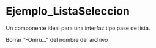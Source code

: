 # Ejemplo_ListaSeleccion
Un componente ideal para una interfaz tipo pase de lista.

Borrar "-Oniru..." del nombre del archivo
